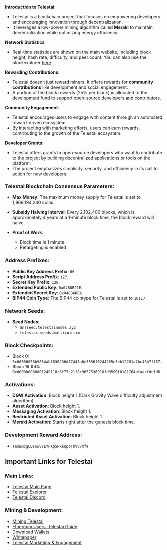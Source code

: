 **Introduction to Telestai**:
   - Telestai is a blockchain project that focuses on empowering developers and encouraging innovation through decentralization.
   - It leverages a low-power mining algorithm called **Meraki** to maintain decentralization while optimizing energy efficiency.

**Network Statistics**:
   - Real-time statistics are shown on the main website, including block height, hash rate, difficulty, and peer count. You can also use the blockexplorer [here](https://telestai.cryptoscope.io/) 

**Rewarding Contributions**:
   - Telestai doesn’t just reward miners. It offers rewards for **community contributions** like development and social engagement.
   - A portion of the block rewards (25% per block) is allocated to the development fund to support open-source developers and contributors.

 **Community Engagement**:
   - Telestai encourages users to engage with content through an automated reward-driven ecosystem.
   - By interacting with marketing efforts, users can earn rewards, contributing to the growth of the Telestai ecosystem.

**Developer Grants**:
   - Telestai offers grants to open-source developers who want to contribute to the project by building decentralized applications or tools on the platform.
   - The project emphasizes simplicity, security, and efficiency in its call to action for new developers.

### Telestai Blockchain Consensus Parameters:

- **Max Money**: The maximum money supply for Telestai is set to 1,969,194,240 coins.
  
- **Subsidy Halving Interval**: Every 2,102,400 blocks, which is approximately 4 years at a 1-minute block time, the block reward will halve.

- **Proof of Work**:
  - Block time is 1 minute.
  - Retargeting is enabled

### Address Prefixes:

- **Public Key Address Prefix**: `66`.
- **Script Address Prefix**: `127`.
- **Secret Key Prefix**: `128`.
- **Extended Public Key**: `0x0488B21E`.
- **Extended Secret Key**: `0x0488ADE4`.
- **BIP44 Coin Type**: The BIP44 cointype for Telestai is set to `10117`.

### Network Seeds:

- **Seed Nodes**:
  - `dnsseed.telestainodes.xyz`
  - `telestai.seeds.multicoin.co`

  
### Block Checkpoints:

- Block 0: `0x00000056b9854abf830236d77443a8e3556f0244265e3eb12281a7bc43b7ff57`.
- Block 16,943: `0x000000000001249118c6f77c21f8c9657536918fd0590f0181764bfaacfdcfd6`.

### Activations:

- **DGW Activation**: Block height 1 (Dark Gravity Wave difficulty adjustment algorithm).
- **Asset Activation**: Block height 1.
- **Messaging Activation**: Block height 1.
- **Restricted Asset Activation**: Block height 1.
- **Meraki Activation**: Starts right after the genesis block time.

### Development Reward Address:

- `TesBmcgLQsowvYEYPXpSHkkapoTbVV7Xfe`


## Important Links for Telestai

### Main Links:
- [Telestai Main Page](https://www.telestai.io)
- [Telestai Explorer](https://telestai.cryptoscope.io/)
- [Telestai Discord](https://discord.gg/VmFXfHnZE5)

### Mining & Development:
- [Mining Telestai](https://www.telestai.io/mining)
- [Ethereum Users: Telestai Guide](https://www.telestai.io/eth)
- [Download Wallets](https://www.telestai.io/download)
- [Whitepaper](https://www.telestai.io/whitepaper)
- [Telestai Marketing & Engagement](https://www.telestai.io/marketing)
